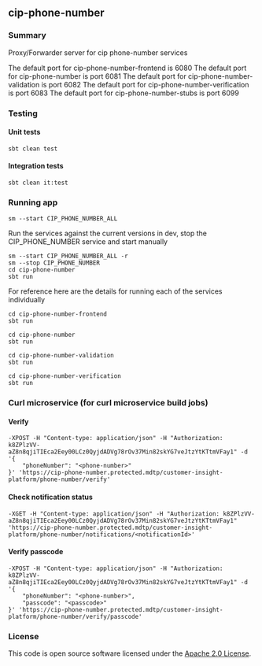 
## cip-phone-number

### Summary

Proxy/Forwarder server for cip phone-number services

The default port for cip-phone-number-frontend is 6080
The default port for cip-phone-number is port 6081
The default port for cip-phone-number-validation is port 6082
The default port for cip-phone-number-verification is port 6083
The default port for cip-phone-number-stubs is port 6099

### Testing

#### Unit tests
    sbt clean test

#### Integration tests
    sbt clean it:test

### Running app

    sm --start CIP_PHONE_NUMBER_ALL

Run the services against the current versions in dev, stop the CIP_PHONE_NUMBER service and start manually

    sm --start CIP_PHONE_NUMBER_ALL -r
    sm --stop CIP_PHONE_NUMBER
    cd cip-phone-number
    sbt run

For reference here are the details for running each of the services individually

    cd cip-phone-number-frontend
    sbt run
 
    cd cip-phone-number
    sbt run

    cd cip-phone-number-validation
    sbt run

    cd cip-phone-number-verification
    sbt run

### Curl microservice (for curl microservice build jobs)

#### Verify

    -XPOST -H "Content-type: application/json" -H "Authorization: k8ZPlzVV-aZ8n8qjiTIEca2Eey00LCz0QyjdADVg78rOv37Min82skYG7veJtzYtKTtmVFay1" -d '{
	    "phoneNumber": "<phone-number>"
    }' 'https://cip-phone-number.protected.mdtp/customer-insight-platform/phone-number/verify'

#### Check notification status

    -XGET -H "Content-type: application/json" -H "Authorization: k8ZPlzVV-aZ8n8qjiTIEca2Eey00LCz0QyjdADVg78rOv37Min82skYG7veJtzYtKTtmVFay1"
    'https://cip-phone-number.protected.mdtp/customer-insight-platform/phone-number/notifications/<notificationId>'

#### Verify passcode

    -XPOST -H "Content-type: application/json" -H "Authorization: k8ZPlzVV-aZ8n8qjiTIEca2Eey00LCz0QyjdADVg78rOv37Min82skYG7veJtzYtKTtmVFay1" -d '{
	    "phoneNumber": "<phone-number>",
        "passcode": "<passcode>"
    }' 'https://cip-phone-number.protected.mdtp/customer-insight-platform/phone-number/verify/passcode'

### License

This code is open source software licensed under the [Apache 2.0 License]("http://www.apache.org/licenses/LICENSE-2.0.html").
